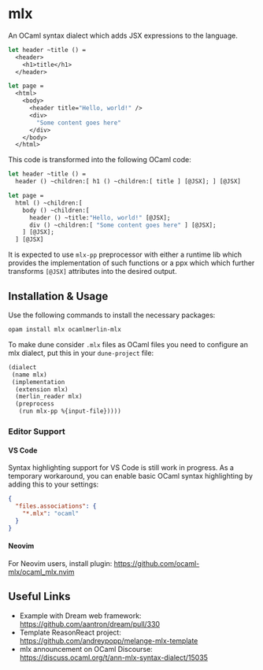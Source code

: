 # mlx

An OCaml syntax dialect which adds JSX expressions to the language.

```ocaml
let header ~title () = 
  <header>
    <h1>title</h1>
  </header>

let page =
  <html>
    <body>
      <header title="Hello, world!" />
      <div>
        "Some content goes here"
      </div>
    </body>
  </html>
```

This code is transformed into the following OCaml code:
```ocaml
let header ~title () =
  header () ~children:[ h1 () ~children:[ title ] [@JSX]; ] [@JSX]

let page =
  html () ~children:[
    body () ~children:[
      header () ~title:"Hello, world!" [@JSX];
      div () ~children:[ "Some content goes here" ] [@JSX];
    ] [@JSX];
  ] [@JSX]
```

It is expected to use `mlx-pp` preprocessor with either a runtime lib which
provides the implementation of such functions or a ppx which which further
transforms `[@JSX]` attributes into the desired output.

## Installation & Usage

Use the following commands to install the necessary packages:
```sh
opam install mlx ocamlmerlin-mlx
```

To make dune consider `.mlx` files as OCaml files you need to configure an mlx
dialect, put this in your `dune-project` file:
```lisp
(dialect
 (name mlx)
 (implementation
  (extension mlx)
  (merlin_reader mlx)
  (preprocess
   (run mlx-pp %{input-file}))))
```

### Editor Support

#### VS Code
Syntax highlighting support for VS Code is still work in progress. As a temporary workaround, you can enable basic OCaml syntax highlighting by adding this to your settings:
```json
{
  "files.associations": {
    "*.mlx": "ocaml"
  }
}
```

#### Neovim
For Neovim users, install plugin: https://github.com/ocaml-mlx/ocaml_mlx.nvim

## Useful Links

- Example with Dream web framework: https://github.com/aantron/dream/pull/330
- Template ReasonReact project: https://github.com/andreypopp/melange-mlx-template
- mlx announcement on OCaml Discourse: https://discuss.ocaml.org/t/ann-mlx-syntax-dialect/15035
